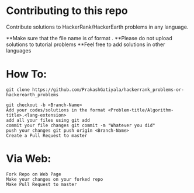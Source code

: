 # Contributing to this repo

Contribute solutions to HackerRank/HackerEarth problems in any language.

**Make sure that the file name is of format <HackerRank-problem-title>.<language-extension>
**Please do not upload solutions to tutorial problems
**Feel free to add solutions in other languages

# How To:
```
git clone https://github.com/PrakashGatiyala/hackerrank_problems-or-hackerearth_problems

git checkout -b <Branch-Name>
Add your codes/solutions in the format <Problem-title/Algorithm-title>.<lang-extension>
add all your files using git add
commit your file changes git commit -m "Whatever you did"
push your changes git push origin <Branch-Name>
Create a Pull Request to master
```

# Via Web:
```
Fork Repo on Web Page
Make your changes on your forked repo
Make Pull Request to master
```
